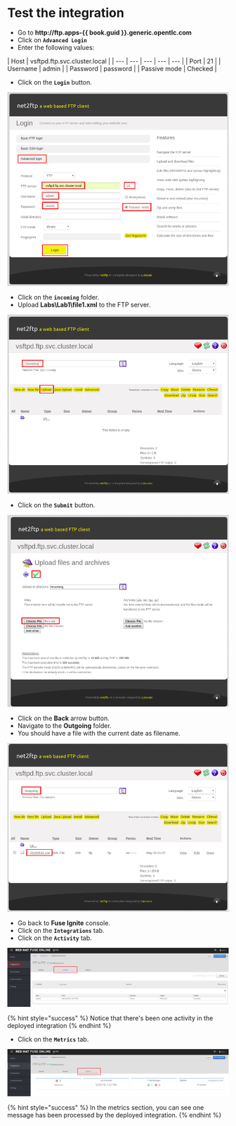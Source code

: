 # Test the integration

* Go to **http://ftp.apps-{{ book.guid }}.generic.opentlc.com**
* Click on **`Advanced Login`**
* Enter the following values:

| Host | vsftpd.ftp.svc.cluster.local |
| --- | --- | --- | --- | --- |
| Port | 21 |
| Username | admin |
| Password | password |
| Passive mode | Checked |

* Click on the **`Login`** button.

![](../.gitbook/assets/image%20%2817%29.png)

* Click on the **`incoming`** folder.
* Upload **Labs\Lab1\file1.xml** to the FTP server.

![](../.gitbook/assets/image%20%28172%29.png)

* Click on the **`Submit`** button.

![](../.gitbook/assets/image%20%2864%29.png)

* Click on the **Back** arrow button.
* Navigate to the **Outgoing** folder.
* You should have a file with the current date as filename.

![](../.gitbook/assets/image%20%28145%29.png)

* Go back to **Fuse Ignite**  console.
* Click on the **`Integrations`** tab.
* Click on the **`Activity`** tab.

![](../.gitbook/assets/image%20%28156%29.png)

{% hint style="success" %}
Notice that there's been one activity in the deployed integration
{% endhint %}

* Click on the **`Metrics`** tab.

![](../.gitbook/assets/image%20%28163%29.png)

{% hint style="success" %}
In the metrics section, you can see one message has been processed by the deployed integration.
{% endhint %}

